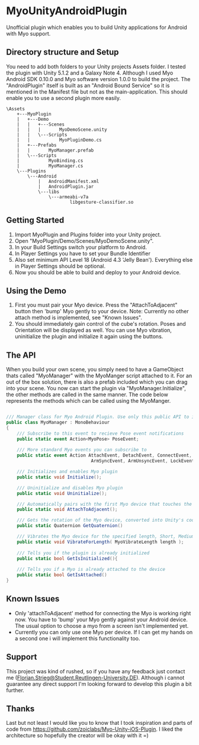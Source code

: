 # MyoUnityAndroidPlugin
Unofficial plugin which enables you to build Unity applications for Android with Myo support.
## Directory structure and Setup
You need to add both folders to your Unity projects Assets folder.
I tested the plugin with Unity 5.1.2 and a Galaxy Note 4. Although I used Myo Android SDK 0.10.0 and Myo software version 1.0.0 to build the project. The "AndroidPlugin" itself is built as an "Android Bound Service" so it is mentioned in the Manifest file but not as the main-application. This should enable you to use a second plugin more easily.

```
\Assets
    +---MyoPlugin
    |   +---Demo
    |   |   +---Scenes
    |   |   |       MyoDemoScene.unity
    |   |   \---Scripts
    |   |           MyoPluginDemo.cs
    |   +---Prefabs
    |   |       MyoManager.prefab
    |   \---Scripts
    |           MyoBinding.cs
    |           MyoManager.cs
    \---Plugins
        \---Android
            |   AndroidManifest.xml
            |   AndroidPlugin.jar
            \---libs
                \---armeabi-v7a
                        libgesture-classifier.so
```

## Getting Started

1. Import MyoPlugin and Plugins folder into your Unity project.
2. Open "MyoPlugin/Demo/Scenes/MyoDemoScene.unity".
3. In your Build Settings switch your platform to Android.
4. In Player Settings you have to set your Bundle Identifier
5. Also set minimum API Level 18 (Android 4.3 'Jelly Bean'). Everything else in Player Settings should be optional.
6. Now you should be able to build and deploy to your Android device.

## Using the Demo

1. First you must pair your Myo device. Press the "AttachToAdjacent" button then 'bump' Myo gently to your device. Note: Currently no other attach method is implemented, see "Known Issues".
2. You should immediately gain control of the cube's rotation. Poses and Orientation will be displayed as well. You can use Myo vibration, uninitialize the plugin and initialize it again using the buttons.

## The API

When you build your own scene, you simply need to have a GameObject thats called "MyoManager" with the MyoManger script attached to it. For an out of the box solution, there is also a prefab included which you can drag into your scene. You now can start the plugin via "MyoManager.Initialize", the other methods are called in the same manner. The code below represents the methods which can be called using the MyoManger.

```C#

/// Manager class for Myo Android Plugin. Use only this public API to interface with Myo inside of Unity. 
public class MyoManager : MonoBehaviour 
{
    /// Subscribe to this event to recieve Pose event notifications
    public static event Action<MyoPose> PoseEvent;
    
    /// More standard Myo events you can subscribe to
    public static event Action AttachEvent, DetachEvent, ConnectEvent, DisconnectEvent,
								ArmSyncEvent, ArmUnsyncEvent, LockEvent, UnlockEvent;

    /// Initializes and enables Myo plugin
    public static void Initialize();

    /// Uninitialize and disables Myo plugin
    public static void Uninitialize();

    /// Automatically pairs with the first Myo device that touches the iOS device. 
    public static void AttachToAdjacent();

    /// Gets the rotation of the Myo device, converted into Unity's coordinate system (See MyoToUnity).
    public static Quaternion GetQuaternion()

    /// Vibrates the Myo device for the specified length, Short, Medium, or Long.
    public static void VibrateForLength( MyoVibrateLength length );
    
    /// Tells you if the plugin is already initialized
    public static bool GetIsInitialized(){
    
    /// Tells you if a Myo is already attached to the device
  	public static bool GetIsAttached()
}

```

## Known Issues

- Only 'attachToAdjacent' method for connecting the Myo is working right now. You have to 'bump' your Myo gently against your Android device. The usual option to choose a myo from a screen isn't implemented yet.
- Currently you can only use one Myo per device. If I can get my hands on a second one i will implement this functionality too.

## Support

This project was kind of rushed, so if you have any feedback just contact me (Florian.Strieg@Student.Reutlingen-University.DE). Although i cannot guarantee any direct support I'm looking forward to develop this plugin a bit further.

## Thanks

Last but not least I would like you to know that I took inspiration and parts of code from  https://github.com/zoiclabs/Myo-Unity-iOS-Plugin. I liked the architecture so hopefully the creator will be okay with it =)
